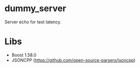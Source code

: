 # dummy_server
Server echo for test latency.








# Libs
  - Boost 1.58.0
  - JSONCPP (https://github.com/open-source-parsers/jsoncpp)
